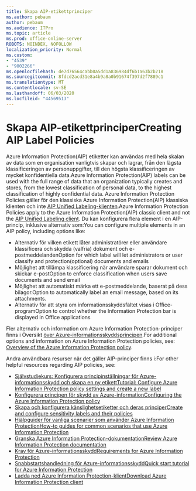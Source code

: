 ```yaml
---
title: Skapa AIP-etikettprinciper
ms.author: pebaum
author: pebaum
ms.audience: ITPro
ms.topic: article
ms.prod: office-online-server
ROBOTS: NOINDEX, NOFOLLOW
localization_priority: Normal
ms.custom:
- "4539"
- "9002266"
ms.openlocfilehash: de7d76564cabb0a5dd1a836984df6b1a63b2b218
ms.sourcegitcommit: 8fdcd2acd31e8a4b9a8a0b91674f397d2f7889c1
ms.translationtype: MT
ms.contentlocale: sv-SE
ms.lasthandoff: 06/03/2020
ms.locfileid: "44569513"
---
```

# <a name="creating-aip-label-policies"></a><span data-ttu-id="73d18-102">Skapa AIP-etikettprinciper</span><span class="sxs-lookup"><span data-stu-id="73d18-102">Creating AIP Label Policies</span></span>

<span data-ttu-id="73d18-103">Azure Information Protection(AIP) etiketter kan användas med hela skalan av data som en organisation vanligtvis skapar och lagrar, från den lägsta klassificeringen av personuppgifter, till den högsta klassificeringen av mycket konfidentiella data.</span><span class="sxs-lookup"><span data-stu-id="73d18-103">Azure Information Protection(AIP) labels can be used with the full range of data that an organization typically creates and stores, from the lowest classification of personal data, to the highest classification of highly confidential data.</span></span> <span data-ttu-id="73d18-104">Azure Information Protection Policies gäller för den klassiska Azure Information Protection(AIP) klassiska klienten och inte [AIP Unified Labeling-klienten](https://docs.microsoft.com/azure/information-protection/rms-client/unifiedlabelingclient-version-release-history).</span><span class="sxs-lookup"><span data-stu-id="73d18-104">Azure Information Protection Policies apply to the Azure Information Protection(AIP) classic client and not the  [AIP Unified Labeling client](https://docs.microsoft.com/azure/information-protection/rms-client/unifiedlabelingclient-version-release-history).</span></span> <span data-ttu-id="73d18-105">Du kan konfigurera flera element i en AIP-princip, inklusive alternativ som:</span><span class="sxs-lookup"><span data-stu-id="73d18-105">You can configure multiple elements in an AIP policy, including options like:</span></span>

- <span data-ttu-id="73d18-106">Alternativ för vilken etikett låter administratörer eller användare klassificera och skydda (valfria) dokument och e-postmeddelanden</span><span class="sxs-lookup"><span data-stu-id="73d18-106">Option for which label will let administrators or user classify and protection(optional) documents and emails</span></span>
- <span data-ttu-id="73d18-107">Möjlighet att tillämpa klassificering när användare sparar dokument och skickar e-post</span><span class="sxs-lookup"><span data-stu-id="73d18-107">Option to enforce classification when users save documents and send email</span></span>
- <span data-ttu-id="73d18-108">Möjlighet att automatiskt märka ett e-postmeddelande, baserat på dess bilagor.</span><span class="sxs-lookup"><span data-stu-id="73d18-108">Option to automatically label an email message, based on its attachments.</span></span>
- <span data-ttu-id="73d18-109">Alternativ för att styra om informationsskyddsfältet visas i Office-program</span><span class="sxs-lookup"><span data-stu-id="73d18-109">Option to control whether the Information Protection bar is displayed in Office applications</span></span>

<span data-ttu-id="73d18-110">Fler alternativ och information om Azure Information Protection-principer finns i Översikt [över Azure-informationsskyddsprincipen](https://docs.microsoft.com/azure/information-protection/overview-policy).</span><span class="sxs-lookup"><span data-stu-id="73d18-110">For additional options and information on Azure Information Protection policies, see: [Overview of the Azure Information Protection policy](https://docs.microsoft.com/azure/information-protection/overview-policy).</span></span>  

<span data-ttu-id="73d18-111">Andra användbara resurser när det gäller AIP-principer finns i:</span><span class="sxs-lookup"><span data-stu-id="73d18-111">For other helpful resources regarding AIP policies, see:</span></span>

- [<span data-ttu-id="73d18-112">Självstudiekurs: Konfigurera principinställningar för Azure-informationsskydd och skapa en ny etikett</span><span class="sxs-lookup"><span data-stu-id="73d18-112">Tutorial: Configure Azure Information Protection policy settings and create a new label</span></span>](https://docs.microsoft.com/azure/information-protection/infoprotect-quick-start-tutorial)  
- [<span data-ttu-id="73d18-113">Konfigurera principen för skydd av Azure-information</span><span class="sxs-lookup"><span data-stu-id="73d18-113">Configuring the Azure Information Protection policy</span></span>](https://docs.microsoft.com/azure/information-protection/configure-policy)  
- [<span data-ttu-id="73d18-114">Skapa och konfigurera känslighetsetiketter och deras principer</span><span class="sxs-lookup"><span data-stu-id="73d18-114">Create and configure sensitivity labels and their policies</span></span>](https://docs.microsoft.com/microsoft-365/compliance/create-sensitivity-labels)  
- [<span data-ttu-id="73d18-115">Hjälpguider för vanliga scenarier som använder Azure Information Protection</span><span class="sxs-lookup"><span data-stu-id="73d18-115">How-to guides for common scenarios that use Azure Information Protection</span></span>](https://docs.microsoft.com/azure/information-protection/how-to-guides)  
- [<span data-ttu-id="73d18-116">Granska Azure Information Protection-dokumentation</span><span class="sxs-lookup"><span data-stu-id="73d18-116">Review Azure Information Protection documentation</span></span>](https://docs.microsoft.com/azure/information-protection/what-is-information-protection)  
- [<span data-ttu-id="73d18-117">Krav för Azure-informationsskydd</span><span class="sxs-lookup"><span data-stu-id="73d18-117">Requirements for Azure Information Protection</span></span>](https://docs.microsoft.com/azure/information-protection/get-started/requirements)  
- [<span data-ttu-id="73d18-118">Snabbstartshandledning för Azure-informationsskydd</span><span class="sxs-lookup"><span data-stu-id="73d18-118">Quick start tutorial for Azure Information Protection</span></span>](https://docs.microsoft.com/azure/information-protection/get-started/infoprotect-quick-start-tutorial)  
- [<span data-ttu-id="73d18-119">Ladda ned Azure Information Protection-klient</span><span class="sxs-lookup"><span data-stu-id="73d18-119">Download Azure Information Protection client</span></span>](https://www.microsoft.com/download/details.aspx?id=53018)